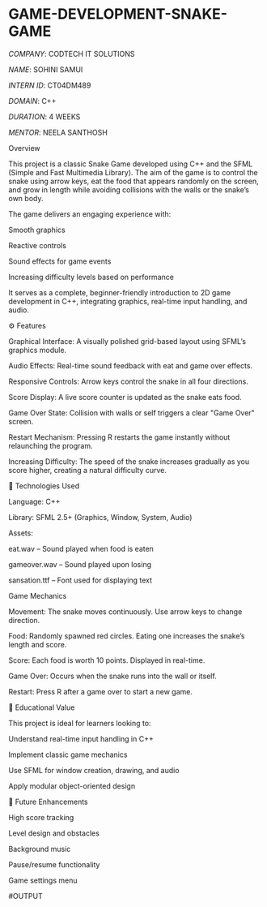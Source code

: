 # GAME-DEVELOPMENT-SNAKE-GAME

*COMPANY*: CODTECH IT SOLUTIONS

*NAME*: SOHINI SAMUI

*INTERN ID*: CT04DM489

*DOMAIN*: C++

*DURATION*: 4 WEEKS

*MENTOR*: NEELA SANTHOSH

Overview

This project is a classic Snake Game developed using C++ and the SFML (Simple and Fast Multimedia Library). The aim of the game is to control the snake using arrow keys, eat the food that appears randomly on the screen, and grow in length while avoiding collisions with the walls or the snake’s own body.

The game delivers an engaging experience with:

Smooth graphics

Reactive controls

Sound effects for game events

Increasing difficulty levels based on performance

It serves as a complete, beginner-friendly introduction to 2D game development in C++, integrating graphics, real-time input handling, and audio.

⚙ Features

Graphical Interface: A visually polished grid-based layout using SFML’s graphics module.

Audio Effects: Real-time sound feedback with eat and game over effects.

Responsive Controls: Arrow keys control the snake in all four directions.

Score Display: A live score counter is updated as the snake eats food.

Game Over State: Collision with walls or self triggers a clear "Game Over" screen.

Restart Mechanism: Pressing R restarts the game instantly without relaunching the program.

Increasing Difficulty: The speed of the snake increases gradually as you score higher, creating a natural difficulty curve.

🔧 Technologies Used

Language: C++

Library: SFML 2.5+ (Graphics, Window, System, Audio)

Assets:

eat.wav – Sound played when food is eaten

gameover.wav – Sound played upon losing

sansation.ttf – Font used for displaying text

Game Mechanics

Movement: The snake moves continuously. Use arrow keys to change direction.

Food: Randomly spawned red circles. Eating one increases the snake’s length and score.

Score: Each food is worth 10 points. Displayed in real-time.

Game Over: Occurs when the snake runs into the wall or itself.

Restart: Press R after a game over to start a new game.

📌 Educational Value

This project is ideal for learners looking to:

Understand real-time input handling in C++

Implement classic game mechanics

Use SFML for window creation, drawing, and audio

Apply modular object-oriented design

🧠 Future Enhancements

High score tracking

Level design and obstacles

Background music

Pause/resume functionality

Game settings menu

#OUTPUT

